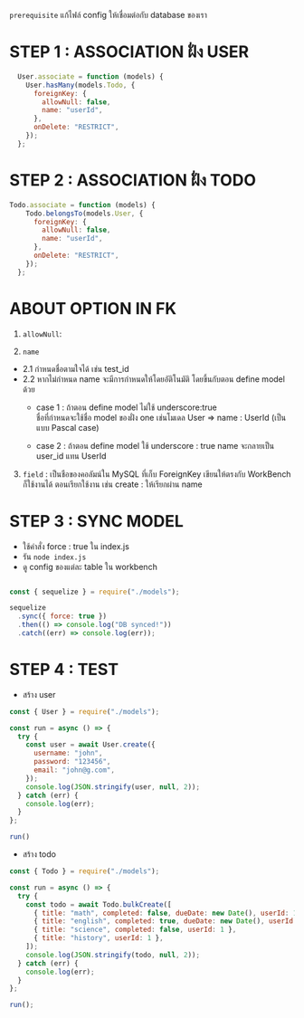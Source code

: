 `prerequisite` แก้ไฟล์ config ให้เชื่อมต่อกับ database ของเรา

# STEP 1 : ASSOCIATION ฝั่ง USER

```js
  User.associate = function (models) {
    User.hasMany(models.Todo, {
      foreignKey: {
        allowNull: false,
        name: "userId",
      },
      onDelete: "RESTRICT",
    });
  };

```

# STEP 2 : ASSOCIATION ฝั่ง TODO

```js
Todo.associate = function (models) {
    Todo.belongsTo(models.User, {
      foreignKey: {
        allowNull: false,
        name: "userId",
      },
      onDelete: "RESTRICT",
    });
  };

```

# ABOUT OPTION IN FK

1. `allowNull`: 

2. `name` 
- 2.1 กำหนดชื่อตามใจได้ เช่น test_id
- 2.2 หากไม่กำหนด name จะมีการกำหนดให้โดยอัติโนมัติ โดยขึ้นกับตอน define model ด้วย
    - case 1 : ถ้าตอน define model ไม่ใช้  underscore:true  
    ชื่อที่กำหนดจะใช้ชื่อ model ของฝั่ง one 
เช่นโมเดล User => name : UserId (เป็นแบบ Pascal case)

    - case 2 : ถ้าตอน define model ใช้ underscore : true 
  name จะกลายเป็น user_id แทน UserId

3. `field` : เป็นชือของคอลัมน์ใน MySQL ที่เก็บ ForeignKey
เขียนให้ตรงกับ WorkBench ก็ใช้งานได้
ตอนเรียกใช้งาน เช่น create : ให้เรียกผ่าน name 


# STEP 3 : SYNC MODEL

- ใช้คำสั่ง force : true ใน index.js
- รัน `node index.js`
- ดู config ของแต่ละ table ใน workbench

```js

const { sequelize } = require("./models");

sequelize
  .sync({ force: true })
  .then(() => console.log("DB synced!"))
  .catch((err) => console.log(err));

```

# STEP 4 : TEST 

- สร้าง user  

```js 
const { User } = require("./models");

const run = async () => {
  try {
    const user = await User.create({
      username: "john",
      password: "123456",
      email: "john@g.com",
    });
    console.log(JSON.stringify(user, null, 2));
  } catch (err) {
    console.log(err);
  }
};

run()

```

- สร้าง todo

```js
const { Todo } = require("./models");

const run = async () => {
  try {
    const todo = await Todo.bulkCreate([
      { title: "math", completed: false, dueDate: new Date(), userId: 1 },
      { title: "english", completed: true, dueDate: new Date(), userId: 1 },
      { title: "science", completed: false, userId: 1 },
      { title: "history", userId: 1 },
    ]);
    console.log(JSON.stringify(todo, null, 2));
  } catch (err) {
    console.log(err);
  }
};

run();

```

